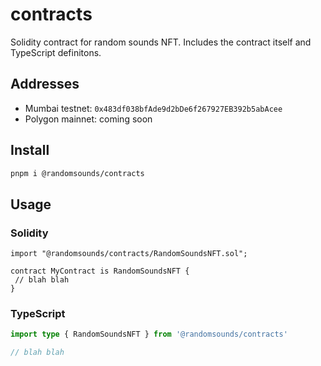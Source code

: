 # contracts

Solidity contract for random sounds NFT. Includes the contract itself and TypeScript definitons.

## Addresses

- Mumbai testnet: `0x483df038bfAde9d2bDe6f267927EB392b5abAcee`
- Polygon mainnet: coming soon

## Install

```sh
pnpm i @randomsounds/contracts
```

## Usage

### Solidity

```solidity
import "@randomsounds/contracts/RandomSoundsNFT.sol";

contract MyContract is RandomSoundsNFT {
 // blah blah
}
```

### TypeScript

```ts
import type { RandomSoundsNFT } from '@randomsounds/contracts'

// blah blah
```
